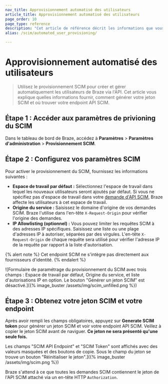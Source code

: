 ```yaml
---
nav_title: Approvisionnement automatisé des utilisateurs
article_title: Approvisionnement automatisé des utilisateurs
page_order: 10
page_type: reference
description: "Cet article de référence décrit les informations que vous devez fournir pour le provisionnement automatisé des utilisateurs et explique comment et où utiliser le jeton SCIM (System for Cross-domain Identity Management) que vous avez généré."
alias: /scim/automated_user_provisioning/

---
```


# Approvisionnement automatisé des utilisateurs

> Utilisez le provisionnement SCIM pour créer et gérer automatiquement les utilisateurs de Braze via l'API. Cet article vous explique quelles informations fournir, comment générer votre jeton SCIM et où trouver votre endpoint API SCIM.

## Étape 1 : Accéder aux paramètres de privioning du SCIM

Dans le tableau de bord de Braze, accédez à **Paramètres** > **Paramètres d'administration** > **Provisionnement SCIM**.

## Étape 2 : Configurez vos paramètres SCIM

Pour activer le provisionnement du SCIM, fournissez les informations suivantes :

- **Espace de travail par défaut :** Sélectionnez l'espace de travail dans lequel les nouveaux utilisateurs seront ajoutés par défaut. Si vous ne spécifiez pas d'espace de travail dans votre [demande d'API SCIM]({{site.baseurl}}/post_create_user_account/), Braze affecte les utilisateurs à cet espace de travail.
- **Origine du service :** Saisissez le domaine d'origine de vos demandes SCIM. Braze l'utilise dans l'en-tête `X-Request-Origin` pour vérifier l'origine des demandes.
- **IP Allowlisting (optionnel) :** Vous pouvez limiter les requêtes SCIM à des adresses IP spécifiques.
Saisissez une liste ou une plage d'adresses IP à autoriser, séparées par des virgules. L'en-tête `X-Request-Origin` de chaque requête sera utilisé pour vérifier l'adresse IP de la requête par rapport à la liste d'autorisation.

{% alert note %}
Cet endpoint SCIM ne s'intègre pas directement aux fournisseurs d'identité.
{% endalert %}

\![Formulaire de paramétrage du provisionnement du SCIM avec trois champs : Espace de travail par défaut, Origine du service, et liste d'autorisations IP en option. Le bouton "Générer un jeton SCIM" est désactivé.]({% image_buster /assets/img/scim_unfilled.png %})

## Étape 3 : Obtenez votre jeton SCIM et votre endpoint

Après avoir rempli les champs obligatoires, appuyez sur **Generate SCIM token** pour générer un jeton SCIM et voir votre endpoint API SCIM. Veillez à copier le jeton SCIM avant de naviguer. **Ce jeton ne sera présenté qu'une seule fois.** 

Les champs "SCIM API Endpoint" et "SCIM Token" sont affichés avec des valeurs masquées et des boutons de copie. Sous le champ du jeton se trouve un bouton "Réinitialiser le jeton".]({% image_buster /assets/img/scim.png %})

Braze s'attend à ce que toutes les demandes SCIM contiennent le jeton de l'API SCIM attaché via un en-tête HTTP `Authorization`.

